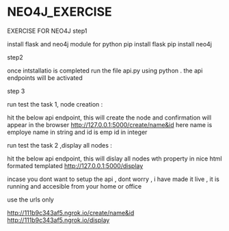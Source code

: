 # NEO4J_EXERCISE
 EXERCISE FOR NEO4J
 step1
 
 install flask and neo4j module for python
 pip install flask
 pip install neo4j
 
 step2
 
 once intstallatio is completed run the file api.py using python .
 the api endpoints will be activated 
 
 step 3
 
 run test the task 1, node creation :
 
 hit the below api endpoint, this will create the node and confirmation will appear in the browser
 http://127.0.0.1:5000/create/name&id
 here name is employe name in string  and id is emp id in integer
 
 run test the task 2 ,display all nodes :
 
 hit the below api endpoint, this will dislay all nodes wth property in nice html formated templated
 http://127.0.0.1:5000/display

incase you dont want to setup the api , dont worry , i have made it live , it is running and accesible from your home or office

use the urls only

http://111b9c343af5.ngrok.io/create/name&id
http://111b9c343af5.ngrok.io/display

